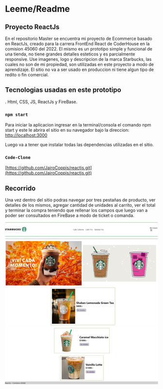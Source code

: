 # Leeme/Readme

## Proyecto ReactJs

En el repositorio Master se encuentra mi proyecto de Ecommerce basado en ReactJs, creado para la carrera FrontEnd React de CoderHouse en la comision 45060 del 2022. El mismo es un prototipo simple y funcional de una tienda, no tiene grandes detalles esteticos y es parcialmente responsive. Use imagenes, logo y descripcion de la marca Starbucks, las cuales no son de mi propiedad, son utilizadas en este proyecto a modo de aprendizaje. El sitio no va a ser usado en produccion ni tiene algun tipo de redito o fin comercial.

## Tecnologias usadas en este prototipo
. Html, CSS, JS, ReactJs y FireBase.

### `npm start`

Para iniciar la aplicacion ingresar en la terminal/consola el comando npm start y este le abrira el sitio en su navegador bajo la direccion:\
[http://localhost:3000](http://localhost:3000)

Luego va a tener que instalar todas las dependencias utilizadas en el sitio.

### `Code-Clone`
[https://github.com/JairoCoppis/reactjs.git](https://github.com/JairoCoppis/reactjs.git)

## Recorrido

Una vez dentro del sitio podras navegar por tres pestañas de producto, ver detalles de los mismos, agregar cantidad de unidades al carrito, ver el total y terminar la compra teniendo que rellenar los campos que luego van a poder ser consultados en FireBase a modo de ticket o comanda. 

![1. ](./public/img/1.png)
![2. ](./public/img/1.2.png)
![3. ](./public/img/1.3.png)